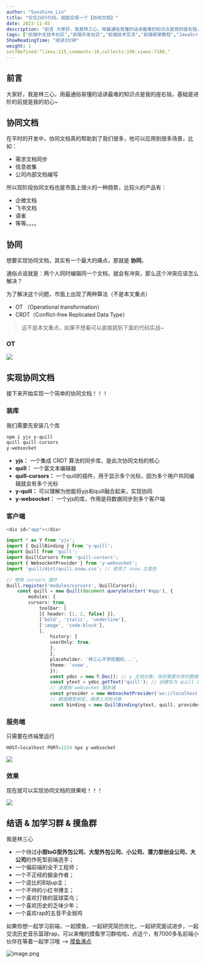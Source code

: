 ```yaml
---
author: "Sunshine_Lin"
title: "仅仅28行代码，就能实现一个【协同文档】"
date: 2023-11-05
description: "前言 大家好，我是林三心，用最通俗易懂的话讲最难的知识点是我的座右铭，基础是进阶的前提是我的初心~ 协同文档 在平时的开发中，协同文档真的帮助到了我们很多，他可以应用到很多场景，比如： 需求文档同步 "
tags: ["前端中文技术社区","前端开发社区","前端技术交流","前端框架教程","JavaScript 学习资源","CSS 技巧与最佳实践","HTML5 最新动态","前端工程师职业发展","开源前端项目","前端技术趋势"]
ShowReadingTime: "阅读3分钟"
weight: 1
selfDefined:"likes:115,comments:18,collects:199,views:7188,"
---
```

前言
--

大家好，我是林三心，用最通俗易懂的话讲最难的知识点是我的座右铭，基础是进阶的前提是我的初心~

协同文档
----

在平时的开发中，协同文档真的帮助到了我们很多，他可以应用到很多场景，比如：

*   需求文档同步
*   信息收集
*   公司内部文档编写

所以现阶段协同文档也是市面上很火的一种趋势，比较火的产品有：

*   企微文档
*   飞书文档
*   语雀
*   等等。。。。

协同
--

想要实现协同文档，其实有一个最大的痛点，那就是 **协同**。

通俗点说就是：两个人同时编辑同一个文档，就会有冲突，那么这个冲突应该怎么解决？

为了解决这个问题，市面上出现了两种算法（不是本文重点）

*   OT （Operational transformation）
*   CRDT（Conflict-free Replicated Data Type）

> 这不是本文重点，如果不想看可以直接跳到下面的代码实战~

### OT

![](/images/jueJin/ddc0d95308da458.png)

实现协同文档
------

接下来开始实现一个简单的协同文档！！！

### 装库

我们需要先安装几个库

```js
npm i yjs y-quill
quill quill-cursors
y-websocket
```

*   **yjs：** 一个集成 CRDT 算法的同步库，是此次协同文档的核心
*   **quill：** 一个富文本编辑器
*   **quill-cursors：** 一个quill的插件，用于显示多个光标，因为多个用户共同编辑就会有多个光标
*   **y-quill：** 可以理解为他能将yjs和quill融合起来，实现协同
*   **y-websocket：** 一个yjs的库，作用是将数据同步到多个客户端

### 客户端

```ts
<div id="app"></div>

import * as Y from 'yjs';
import { QuillBinding } from 'y-quill';
import Quill from 'quill';
import QuillCursors from 'quill-cursors';
import { WebsocketProvider } from 'y-websocket';
import 'quill/dist/quill.snow.css'; // 使用了 snow 主题色

// 使用 cursors 插件
Quill.register('modules/cursors', QuillCursors);
    const quill = new Quill(document.querySelector('#app'), {
        modules: {
        cursors: true,
            toolbar: [
            [{ header: [1, 2, false] }],
            ['bold', 'italic', 'underline'],
            ['image', 'code-block'],
            ],
                history: {
                userOnly: true,
                },
                },
                placeholder: '林三心不学挖掘机...',
                theme: 'snow',
                });
                const ydoc = new Y.Doc(); // y 文档对象，保存需要共享的数据
                const ytext = ydoc.getText('quill'); // 创建名为 quill 的 Text 对象
                // 连接到 websocket 服务端
                const provider = new WebsocketProvider('ws://localhost:1234', 'quill-demo-room', ydoc);
                // 数据模型绑定，再绑上光标对象
                const binding = new QuillBinding(ytext, quill, provider.awareness);
```

### 服务端

只需要在终端里运行

```ts
HOST=localhost PORT=1234 npx y-websocket
```

![](/images/jueJin/fb41ccbdcb544b4.png)

### 效果

现在就可以实现协同文档的效果啦！！！

![](/images/jueJin/cade257a41cf419.png)

结语 & 加学习群 & 摸鱼群
---------------

我是林三心

*   一个待过**小型toG型外包公司、大型外包公司、小公司、潜力型创业公司、大公司**的作死型前端选手；
*   一个偏前端的全干工程师；
*   一个不正经的掘金作者；
*   一个逗比的B站up主；
*   一个不帅的小红书博主；
*   一个喜欢打铁的篮球菜鸟；
*   一个喜欢历史的乏味少年；
*   一个喜欢rap的五音不全弱鸡

如果你想一起学习前端，一起摸鱼，一起研究简历优化，一起研究面试进步，一起交流历史音乐篮球rap，可以来俺的摸鱼学习群哈哈，点这个，有7000多名前端小伙伴在等着一起学习哦 --> [摸鱼沸点](https://juejin.cn/pin/7035153948126216206 "https://juejin.cn/pin/7035153948126216206")

![image.png](/images/jueJin/368af9ed6b6f4bb.png)